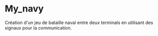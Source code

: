 # My_navy
Création d'un jeu de bataille naval entre deux terminals en utilisant des signaux pour la communication.
